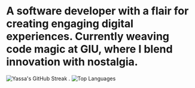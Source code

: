 # A software developer with a flair for creating engaging digital experiences. Currently weaving code magic at GIU, where I blend innovation with nostalgia.





![Yassa's GitHub Streak](https://github-readme-streak-stats.herokuapp.com/?user=Yassa122&theme=dark&background=000000)  . 
![Top Languages](https://github-readme-stats.vercel.app/api/top-langs/?username=Yassa122&layout=compact)

